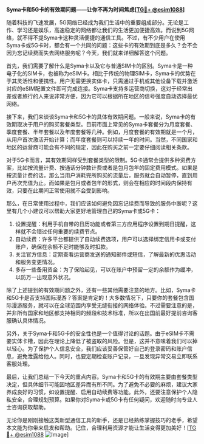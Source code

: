 **Syma卡和5G卡的有效期问题——让你不再为时间焦虑[[TG💪+ @esim1088](https://t.me/s/esim1088)]**

随着科技的飞速发展，5G网络已经成为我们生活中的重要组成部分。无论是工作、学习还是娱乐，高速稳定的网络都让我们的生活更加便捷高效。而说到5G网络，就不得不提Syma卡这种灵活便捷的通信工具。不过，有不少用户在使用Syma卡或5G卡时，都会有一个共同的问题：这些卡的有效期到底是多久？会不会因为忘记续费而失去网络服务呢？今天，我们就来详细解答这个问题。

首先，我们需要了解什么是Syma卡以及它与普通SIM卡的区别。Syma卡是一种电子化的SIM卡，也被称为eSIM卡。相比于传统的物理SIM卡，Syma卡的优势在于其灵活性和便携性。用户无需更换实体卡，只需通过手机或其他设备下载并激活对应的eSIM配置文件即可完成连接。Syma卡支持多运营商切换，这对于经常出差或者旅行的人来说非常方便，因为它可以根据所在地区的信号强度自动选择最优网络。

接下来，我们来谈谈Syma卡和5G卡的具体有效期问题。一般来说，Syma卡的有效期取决于用户的购买套餐类型。目前市面上常见的Syma卡套餐分为月度套餐、季度套餐、半年套餐以及年度套餐等几种。例如，月度套餐的有效期就是一个月，从用户首次激活开始计算；而年度套餐则可以持续一年的时间。当然，不同国家和地区的运营商可能会有不同的规定，因此在购买之前一定要仔细阅读相关条款。

对于5G卡而言，其有效期同样受到套餐类型的限制。5G卡通常会提供多种资费方案，比如按流量计费、按通话分钟数计费或者是包月包年的固定费用模式。如果是按流量计费的话，那么当用户消耗完所购买的流量后，服务就会自动暂停，直到用户再次充值为止。而如果是包月或者包年的形式，则会在相应的时间段内保持有效，只要在此期间正常使用就不会受到影响。

那么，在日常使用过程中，我们应该如何避免因忘记续费而导致的服务中断呢？这里有几个小建议可以帮助大家更好地管理自己的Syma卡或5G卡：

1. 设置提醒：利用手机自带的日历功能或者第三方应用程序设置到期日提醒，这样就不会错过任何重要的续费节点。
2. 自动续费：许多平台都提供了自动续费选项，用户可以选择绑定信用卡或支付账户，确保在余额不足时能够及时扣款。
3. 关注官方信息：定期查看运营商发送的通知邮件或短信，了解最新的优惠活动和服务变更情况。
4. 多存一些备用资金：为了保险起见，可以在账户中预留一定的余额作为缓冲，以防万一出现意外状况。

除了上述提到的有效期问题之外，还有一些其他需要注意的地方。比如，Syma卡和5G卡是否支持国际漫游？答案是肯定的！大多数情况下，只要你的套餐包含国际漫游服务，就可以在全球范围内享受无缝衔接的网络体验。不过需要注意的是，并非所有国家和地区都支持相同的频段和技术标准，所以在出国前最好提前咨询客服确认具体情况。

另外，关于Syma卡和5G卡的安全性也是一个值得讨论的话题。由于eSIM卡不需要实体卡槽，因此在理论上降低了被盗取的风险。但是，这并不意味着我们可以掉以轻心。为了保护个人信息安全，我们应该妥善保管好自己的登录密码和账户信息，避免泄露给他人。同时，也要定期检查账户记录，一旦发现异常交易立即联系客服处理。

最后，让我们总结一下今天的重点内容。Syma卡和5G卡的有效期主要由套餐类型决定，但具体细节可能因地区差异而有所不同。为了避免不必要的麻烦，建议大家养成良好的习惯，如设置提醒、启用自动续费等功能。此外，还要注意保护个人隐私安全，合理规划预算。如果你对Syma卡或5G卡有任何疑问，欢迎随时向专业人士咨询获取帮助。

无论你是刚刚接触这类新型通信工具的新手，还是已经熟练掌握技巧的老手，希望本文能为你带来启发和帮助。记住，合理利用资源才能让生活变得更加美好！[[TG💪+ @esim1088](https://t.me/s/esim1088) ![Image](https://i.postimg.cc/4NQfJmqS/Snipaste-2025-05-13-00-14-12.png)]